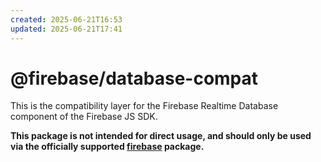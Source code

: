 ```yaml
---
created: 2025-06-21T16:53
updated: 2025-06-21T17:41
---
```

# @firebase/database-compat

This is the compatibility layer for the Firebase Realtime Database component of the Firebase JS SDK. 

**This package is not intended for direct usage, and should only be used via the officially supported [firebase](https://www.npmjs.com/package/firebase) package.**
